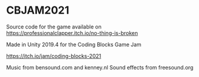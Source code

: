 # CBJAM2021
 
Source code for the game available on
https://professionalclapper.itch.io/no-thing-is-broken

Made in Unity 2019.4 for the Coding Blocks Game Jam

https://itch.io/jam/coding-blocks-2021

Music from bensound.com and kenney.nl
Sound effects from freesound.org
